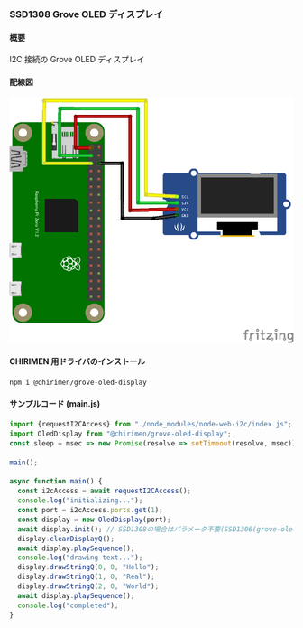 ### SSD1308 Grove OLED ディスプレイ

#### 概要

I2C 接続の Grove OLED ディスプレイ

#### 配線図

![配線図](./schematic.png "schematic")

#### CHIRIMEN 用ドライバのインストール

```shell
npm i @chirimen/grove-oled-display
```

#### サンプルコード (main.js)

```javascript
import {requestI2CAccess} from "./node_modules/node-web-i2c/index.js";
import OledDisplay from "@chirimen/grove-oled-display";
const sleep = msec => new Promise(resolve => setTimeout(resolve, msec));

main();

async function main() {
  const i2cAccess = await requestI2CAccess();
  console.log("initializing...");
  const port = i2cAccess.ports.get(1);
  const display = new OledDisplay(port);
  await display.init(); // SSD1308の場合はパラメータ不要(SSD1306(grove-oled-display)の場合はtrueを設定)
  display.clearDisplayQ();
  await display.playSequence();
  console.log("drawing text...");
  display.drawStringQ(0, 0, "Hello");
  display.drawStringQ(1, 0, "Real");
  display.drawStringQ(2, 0, "World");
  await display.playSequence();
  console.log("completed");
}
```
